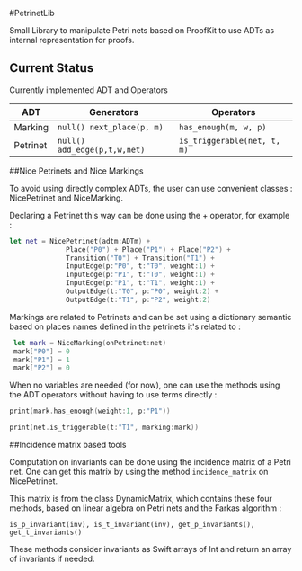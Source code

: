 #PetrinetLib

Small Library to manipulate Petri nets based on ProofKit to use ADTs as internal representation for proofs.

## Current Status
Currently implemented ADT and Operators

|ADT|Generators|Operators|
|---|----------|---------|
|Marking|```null() next_place(p, m)```|```has_enough(m, w, p)```|
|Petrinet|```null() add_edge(p,t,w,net)```|```is_triggerable(net, t, m)```|

##Nice Petrinets and Nice Markings

To avoid using directly complex ADTs, the user can use convenient classes : NicePetrinet and NiceMarking.

Declaring a Petrinet this way can be done using the + operator, for example :

```swift
let net = NicePetrinet(adtm:ADTm) +
              Place("P0") + Place("P1") + Place("P2") +
              Transition("T0") + Transition("T1") +
              InputEdge(p:"P0", t:"T0", weight:1) +
              InputEdge(p:"P1", t:"T0", weight:1) +
              InputEdge(p:"P1", t:"T1", weight:1) +
              OutputEdge(t:"T0", p:"P0", weight:2) +
              OutputEdge(t:"T1", p:"P2", weight:2)
```

Markings are related to Petrinets and can be set using a dictionary semantic based on places names defined in the petrinets it's related to :

```swift
 let mark = NiceMarking(onPetrinet:net)
 mark["P0"] = 0
 mark["P1"] = 1
 mark["P2"] = 0
```

When no variables are needed (for now), one can use the methods using the ADT operators without having to use terms directly :

```swift
print(mark.has_enough(weight:1, p:"P1"))

print(net.is_triggerable(t:"T1", marking:mark))
```

##Incidence matrix based tools

Computation on invariants can be done using the incidence matrix of a Petri net.
One can get this matrix by using the method ```incidence_matrix``` on NicePetrinet.

This matrix is from the class DynamicMatrix, which contains these four methods, based on linear algebra on Petri nets and the Farkas algorithm :

```is_p_invariant(inv), is_t_invariant(inv), get_p_invariants(), get_t_invariants()```

These methods consider invariants as Swift arrays of Int and return an array of invariants if needed.

